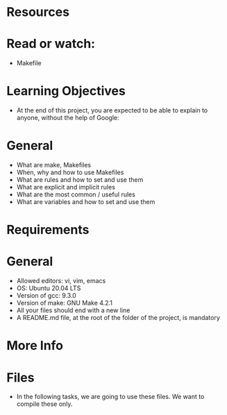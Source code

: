 # Resources

# Read or watch:

* Makefile

# Learning Objectives

* At the end of this project, you are expected to be able to explain to anyone, without the help of Google:

# General

* What are make, Makefiles
* When, why and how to use Makefiles
* What are rules and how to set and use them
* What are explicit and implicit rules
* What are the most common / useful rules
* What are variables and how to set and use them

# Requirements

# General

* Allowed editors: vi, vim, emacs
* OS: Ubuntu 20.04 LTS
* Version of gcc: 9.3.0
* Version of make: GNU Make 4.2.1
* All your files should end with a new line
* A README.md file, at the root of the folder of the project, is mandatory

# More Info

# Files

* In the following tasks, we are going to use these files. We want to compile these only.
